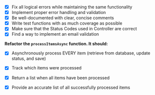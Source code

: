 - [x] Fix all logical errors while maintaining the same functionality  
- [x] Implement proper error handling and validation  
- [x] Be well-documented with clear, concise comments  
- [x] Write test functions with as much coverage as possible  
- [x] Make sure that the Status Codes used in Controller are correct  
- [x] Find a way to implement an email validation  

**Refactor the `processItemsAsync` function. It should:**

- [x] Asynchronously process EVERY item (retrieve from database, update status, and save)  
- [x] Track which items were processed  
- [x] Return a list when all items have been processed  
- [x] Provide an accurate list of all successfully processed items  

